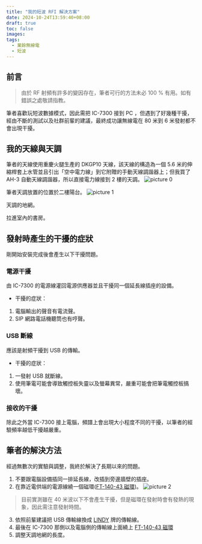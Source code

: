 ```yaml
---
title: "我的短波 RFI 解決方案"
date: 2024-10-24T13:59:40+08:00
draft: true
toc: false
images:
tags:
  - 業餘無線電
  - 短波
---
```

## 前言
> 由於 RF 射頻有許多的變因存在，筆者可行的方法未必 100 % 有用。如有錯誤之處敬請指教。

筆者喜歡玩短波數據模式，因此需把 IC-7300 接到 PC ，但遇到了好幾種干擾，經由不斷的測試以及社群前輩的建議，最終成功讓無線電在 80 米到 6 米發射都不會出現干擾。
## 我的天線與天調
筆者的天線使用重慶火腿生產的 DKGP10 天線，該天線的構造為一個 5.6 米的伸縮桿套上水管並且引出「空中電力線」到它附贈的手動天線調諧器上；但我買了 AH-3 自動天線調諧器，所以直接電力線接到 2 樓的天調。
![picture 0](https://yakumotw.s3.ap-northeast-1.amazonaws.com/e27bd35a781c04c8b5bb9523cc8a704ce1dc62d5f580ca2531e4b6511730720c.jpg)  

筆者天調放置的位置於二樓陽台。
![picture 1](https://yakumotw.s3.ap-northeast-1.amazonaws.com/1730c9ef6c086c9ebf772a37d11f9247c1e93039e416acff60afed2980433d5a.jpg)  

天調的地網。

拉進室內的書房。

## 發射時產生的干擾的症狀
剛開始安裝完成後會產生以下干擾問題。
 
### 電源干擾
由 IC-7300 的電源線灌回電源供應器並且干擾同一個延長線插座的設備。
* 干擾的症狀：
1. 電腦輸出的聲音有電流聲。
2.  SIP 網路電話機聽筒也有哼聲。

### USB 斷線
應該是射頻干擾到 USB 的傳輸。
* 干擾的症狀：
1. 一發射 USB 就斷線。
2. 使用筆電可能會導致觸控板失靈以及螢幕異常，嚴重可能會把筆電觸控板搞壞。
### 接收的干擾
除此之外當 IC-7300 接上電腦，頻譜上會出現大小程度不同的干擾，以筆者的經驗頻率越低干擾越嚴重。
## 筆者的解決方法
經過無數次的實驗與調整，我終於解決了長期以來的問題。
1. 不要跟電腦設備插同一排延長線，改插到旁邊牆壁的插座。
2. 在靠近電供端的電源線繞一個磁環([FT-140-43 磁環](https://world.taobao.com/item/3696064077.htm))。
![picture 2](https://yakumotw.s3.ap-northeast-1.amazonaws.com/4ec77fbfdd83bd3a745630118c6c9e86a30ac924f5560d9e953abd8e263b74d8.jpg)  
> 目前實測雖在 40 米波以下不會產生干擾，但是磁環在發射時會有發熱的現象，因此需注意發射時間。
3. 依照前輩建議把 USB 傳輸線換成 [LINDY](https://s.shopee.tw/3flv2qsqwL) 牌的傳輸線。
4. 最後在 IC-7300 那側以及電腦側的傳輸線上面繞上 [FT-140-43 磁環](https://world.taobao.com/item/3696064077.htm)
5. 調整天調地網的長度。


